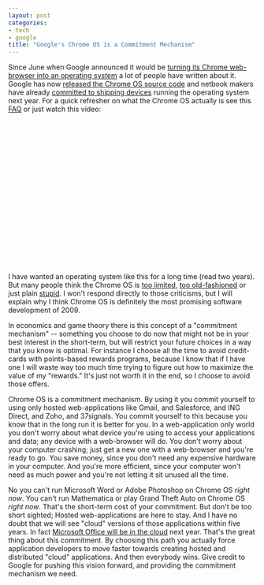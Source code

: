 ```yaml
---
layout: post
categories:
- tech
- google
title: "Google's Chrome OS is a Commitment Mechanism"
---
```


Since June when Google announced it would be [turning its Chrome web-browser into an operating system][1]
a lot of people have written about it. Google has now [released the Chrome OS source code][2] and netbook makers
have already [committed to shipping devices][4] running the operating system next year. For a quick refresher on
what the Chrome OS actually is see this [FAQ][3] or just watch this video:

<object width="480" height="295"><param name="movie" value="http://www.youtube.com/v/0QRO3gKj3qw&hl=en_US&fs=1&"></param><param name="allowFullScreen" value="true"></param><param name="allowscriptaccess" value="always"></param><embed src="http://www.youtube.com/v/0QRO3gKj3qw&hl=en_US&fs=1&" type="application/x-shockwave-flash" allowscriptaccess="always" allowfullscreen="true" width="480" height="295"></embed></object>

I have wanted an operating system like this for a long time (read two years). But many people think the
Chrome OS is [too limited][5], [too old-fashioned][6] or just plain [stupid][7]. I won't respond directly
to those criticisms, but I will explain why I think Chrome OS is definitely the most promising software
development of 2009.

In economics and game theory there is this concept of a "commitment mechanism" -- something you choose to
do now that might not be in your best interest in the short-term, but will restrict your future choices in
a way that you know is optimal. For instance I choose all the time to avoid credit-cards with points-based
rewards programs, because I know that if I have one I will waste way too much time trying to figure out how
to maximize the value of my "rewards." It's just not worth it in the end, so I choose to avoid those offers.

Chrome OS is a commitment mechanism. By using it you commit yourself to using only hosted web-applications
like Gmail, and Salesforce, and ING Direct, and Zoho, and 37signals. You commit yourself to this because you know that
in the long run it is better for you. In a web-application only world you don't worry about what device
you're using to access your applications and data; any device with a web-browser will do. You don't worry
about your computer crashing; just get a new one with a web-browser and you're ready to go. You save money,
since you don't need any expensive hardware in your computer. And you're more efficient, since your computer
won't need as much power and you're not letting it sit unused all the time.

No you can't run Microsoft Word or Adobe Photoshop on Chrome OS _right now_. You can't run Mathematica or
play Grand Theft Auto on Chrome OS _right now_. That's the short-term cost of your commitment. But don't
be too short sighted; Hosted web-applications are here to stay. And I have no doubt that we will see "cloud"
versions of those applications within five years. In fact [Microsoft Office will be in the cloud][8] next
year. That's the great thing about this commitment. By choosing this path you actually force application
developers to move faster towards creating hosted and distributed "cloud" applications. And then everybody
wins. Give credit to Google for pushing this vision forward, and providing the commitment mechanism we need.

[1]:http://googleblog.blogspot.com/2009/07/introducing-google-chrome-os.html
[2]:http://googleblog.blogspot.com/2009/11/releasing-chromium-os-open-source.html
[3]:http://chrome.blogspot.com/2009/07/google-chrome-os-faq.html
[4]:http://blogs.zdnet.com/gadgetreviews/?p=9821
[5]:http://www.wired.com/gadgetlab/2009/11/google-chrome-os-2/
[6]:http://ultraorange.net/2009/11/21/google-chrome-os-i-am-so-unexcited-because-its-the-return-of-stupid-mainframe-computing/
[7]:http://theonda.org/articles/2009/11/28/after-more-thinking-ive-decided-that-chrome-os-is-stupid
[8]:http://bits.blogs.nytimes.com/2009/07/13/microsoft-office-2010-starts-ascension-to-the-cloud/
